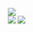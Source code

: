 <div>
  <img align="top" src="https://github-readme-stats.vercel.app/api/top-langs?username=blakeboll&theme=tokyonight&border_radius=50&layout=compact&card_width=445&custom_title=My repos consist of..."/>
</div>

<span>
  <img align="top" src="https://github-readme-stats.vercel.app/api?username=blakeboll&show_icons=true&theme=tokyonight&count_private=true&hide=stars&border_radius=50&hide_title=true"/>
</span>

<span>
  <img align="top" src="https://github-readme-stats.vercel.app/api/wakatime?username=blucky36&theme=tokyonight&border_radius=50&range=last_7_days&layout=compact&custom_title=The languages I've been working in this week are..."/>
</span>


